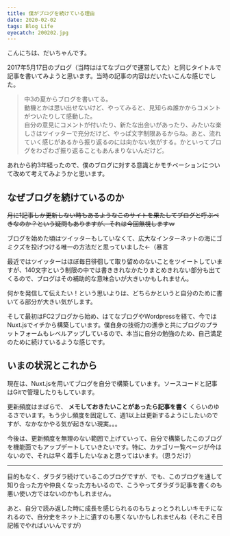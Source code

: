 ```yaml
---
title: 僕がブログを続けている理由
date: 2020-02-02
tags: Blog Life
eyecatch: 200202.jpg
---
```


こんにちは、だいちゃんです。

2017年5月17日のブログ（当時ははてなブログで運営してた）と同じタイトルで記事を書いてみようと思います。当時の記事の内容はだいたいこんな感じでした。

> 中3の夏からブログを書いてる。    
> 動機とかは思い出せないけど、やってみると、見知らぬ誰かからコメントがついたりして感動した。    
> 自分の意見にコメントが付いたり、新たな出会いがあったり、みたいな楽しさはツイッターで充分だけど、やっぱ文字制限あるからね。あと、流れていく感じがあるから振り返るのには向かない気がする。かといってブログをわざわざ振り返ることもあんまりないんだけど。

あれから約3年経ったので、僕のブログに対する意識とかモチベーションについて改めて考えてみようかと思います。

## なぜブログを続けているのか

~~月に1記事しか更新しない時もあるようなこのサイトを果たしてブログと呼ぶべきなのか？という疑問もありますが、それは今回無視しますｗ~~

ブログを始めた頃はツイッターもしていなくて、広大なインターネットの海にゴミクズを投げつける唯一の方法だと思っていました←（暴言

最近ではツイッターはほぼ毎日徘徊して取り留めのないことをツイートしていますが、140文字という制限の中では書ききれなかたりまとめきれない部分も出てくるので、ブログはその補助的な意味合いが大きいかもしれません。

何かを発信して伝えたい！という思いよりは、どちらかというと自分のために書いてる部分が大きい気がします。

そして最初はFC2ブログから始め、はてなブログやWordpressを経て、今ではNuxt.jsでイチから構築しています。僕自身の技術力の進歩と共にブログのプラットフォームもレベルアップしているので、本当に自分の勉強のため、自己満足のために続けているような感じです。

## いまの状況とこれから

現在は、Nuxt.jsを用いてブログを自分で構築しています。ソースコードと記事はGitで管理したりもしています。

更新頻度はまばらで、 **メモしておきたいことがあったら記事を書く** くらいのゆるさでいます。もう少し頻度を固定して、週1以上は更新するようにしたいのですが、なかなかやる気が起きない現実。。。

今後は、更新頻度を無理のない範囲で上げていって、自分で構築したこのブログを機能面でもアップデートしていきたいです。特に、カテゴリ一覧ページが今はないので、それは早く着手したいなぁと思ってはいます。（思うだけ）

-----

目的もなく、ダラダラ続けているこのブログですが、でも、このブログを通して知り合った方や仲良くなった方もいるので、こうやってダラダラ記事を書くのも悪い使い方ではないのかもしれません。

あと、自分で読み返した時に成長を感じられるのもちょっとうれしいキモチになれるので、自分史をネット上に遺すのも悪くないかもしれませんね（それこそ日記帳でやればいいんですが）